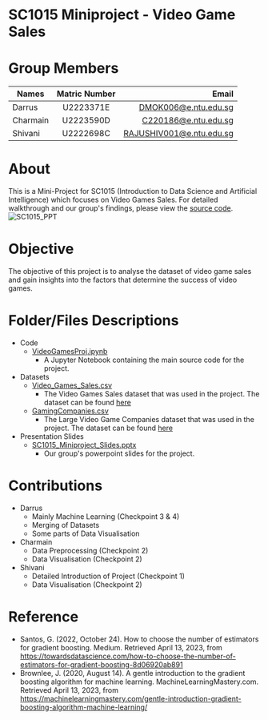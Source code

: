 # SC1015 Miniproject - Video Game Sales
# Group Members
| Names         | Matric Number | Email                    |
| ------------- |:-------------:| ------------------------:|
| Darrus        | U2223371E     | DMOK006@e.ntu.edu.sg     |
| Charmain      | U2223590D     | C220186@e.ntu.edu.sg     |
| Shivani       | U2222698C     | RAJUSHIV001@e.ntu.edu.sg |


# About
This is a Mini-Project for SC1015 (Introduction to Data Science and Artificial Intelligence) which focuses on Video Games Sales. For detailed walkthrough and our group's findings, please view the [source code](/Code/VideoGamesProj.ipynb).
![SC1015_PPT](https://user-images.githubusercontent.com/34603548/231744531-90232357-a063-4050-8e23-7d1937ef4744.jpg)


# Objective
The objective of this project is to analyse the dataset of video game sales and gain insights into the factors that determine the success of video games.

# Folder/Files Descriptions
+ Code
	+ [VideoGamesProj.ipynb](/Code/VideoGamesProj.ipynb)
		+ A Jupyter Notebook containing the main source code for the project.
+ Datasets
	+ [Video_Games_Sales.csv](/Datasets/Video_Games_Sales.csv)
		+ The Video Games Sales dataset that was used in the project. The dataset can be found [here](https://www.kaggle.com/datasets/rush4ratio/video-game-sales-with-ratings)
	+ [GamingCompanies.csv](/Datasets/GamingCompanies.csv.csv)
		+ The Large Video Game Companies dataset that was used in the project. The dataset can be found [here](https://www.kaggle.com/datasets/kkhandekar/large-video-game-companies)
+ Presentation Slides
	+ [SC1015_Miniproject_Slides.pptx](/Presentation%20Slides/SC1015_Miniproject_Slides.pptx)
		+ Our group's powerpoint slides for the project.

# Contributions
+ Darrus
	+ Mainly Machine Learning (Checkpoint 3 & 4)
	+ Merging of Datasets
	+ Some parts of Data Visualisation
+ Charmain
	+ Data Preprocessing (Checkpoint 2)
	+ Data Visualisation (Checkpoint 2)
+ Shivani
	+ Detailed Introduction of Project (Checkpoint 1)
	+ Data Visualisation (Checkpoint 2)
# Reference

+ Santos, G. (2022, October 24). How to choose the number of estimators for gradient boosting. Medium. Retrieved April 13, 2023, from https://towardsdatascience.com/how-to-choose-the-number-of-estimators-for-gradient-boosting-8d06920ab891 
+ Brownlee, J. (2020, August 14). A gentle introduction to the gradient boosting algorithm for machine learning. MachineLearningMastery.com. Retrieved April 13, 2023, from https://machinelearningmastery.com/gentle-introduction-gradient-boosting-algorithm-machine-learning/ 

